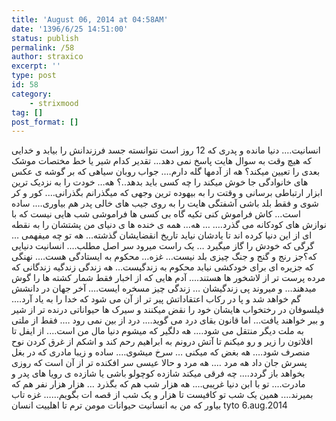 ```yaml
---
title: 'August 06, 2014 at 04:58AM'
date: '1396/6/25 14:51:00'
status: publish
permalink: /58
author: straxico
excerpt: ''
type: post
id: 58
category:
    - strixmood
tag: []
post_format: []
---
```

<div>انسانیت…. دنیا مانده و پدری که 12 روز است نتوانسته جسد فرزندانش را بیابد و خدایی که هیچ وقت به سوال هایت پاسخ نمی دهد… تقدیر کدام شیر یا خط مختصات موشک بعدی را تعیین میکند؟ هه از آدمها گله دارم…. جواب روبان سیاهی که بر گوشه ی عکس های خانوادگی جا خوش میکند را چه کسی باید بدهد..؟ هه… خودت را به نزدیک ترین ابزار ارتباطی برسانی و وقتت را به بیهوده ترین وجهی که میگذرانم بگذرانی…. کور و کر شوی و فقط بلد باشی آشفتگی هایت را به روی جیب های خالی پدر هم بیاوری…. ساده است… کاش فراموش کنی تکیه گاه بی کسی ها فراموشی شب هایی نیست که با نوازش های کودکانه می گذرد…. … هه… همه ی خنده ها ی دنیای من پشتشان را به نقطه ای از این دنیا کرده اند تا یادشان نیاید تاریخ انقضایشان گذشته… هه تو چه میفهمی …گرگی که خودش را گاز میگیرد … یک راست میرود سر اصل مطلب…. انسانیت دنیایی که؟جز رنج و گنج و جنگ چیزی بلد نیست… غزه… محکوم به ایستادگی هست…. نهنگی که جزیره ای برای خودکشی نیابد محکوم به زندگیست… هه زندگی زندگیه زندگانی که مرده پرست تر از لاشخور ها هستند…. آدم هایی که از اخبار فقط شمار کشته ها را گوش میدهند… و میروند پی زندگیشان … زندگی چیز مسخره ایست…. آخر جهان در دانشش گم خواهد شد و پا در رکاب اعتقاداتش پیر تر از آن می شود که خدا را به یاد آرد…. فیلسوفان در رختخواب هایشان خود را نقض میکنند و سیرک ها حیواناتی درنده تر از شیر و ببر خواهند یافت… اما قانون بقای درد می گوید…. درد از بین نمی رود …. فقط از ملتی به ملت دیگر منتقل می شود…. هه دلگیر که میشوم دنیا مال من است…. از ایفل تا افلاتون را زیر و رو میکنم تا آتش درونم به ابراهیم رحم کند و اشکم از غرق کردن نوح منصرف شود…. هه بغض که میکنی … سرخ میشوی…. ساده و زیبا مادری که در بغل پسرش جان داد هه مرد …. هه مرد و حالا عیسی سر افکنده تر از آن است که روزی بخواهد باز گردد…. چه فرقی میکند شازده کوچولو باشی یا شازده ی رویا های پدر و مادرت…. تو با ابن دنیا غریبی…. هه هزار شب هم که بگذرد … هزار هزار نفر هم که بمیرند…. همین یک شب تو کافیست تا هزار و یک شب از قصه ات بگویم…… غزه تاب بیاور که من به انسانیت حیوانات مومن ترم تا اهلییت انسان tyto 6.aug.2014</div>